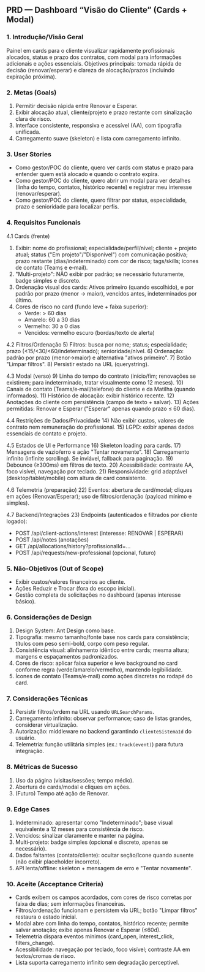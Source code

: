 ## PRD — Dashboard “Visão do Cliente” (Cards + Modal)

### 1. Introdução/Visão Geral
Painel em cards para o cliente visualizar rapidamente profissionais alocados, status e prazo dos contratos, com modal para informações adicionais e ações essenciais. Objetivos principais: tomada rápida de decisão (renovar/esperar) e clareza de alocação/prazos (incluindo expiração próxima).

### 2. Metas (Goals)
1. Permitir decisão rápida entre Renovar e Esperar.
2. Exibir alocação atual, cliente/projeto e prazo restante com sinalização clara de risco.
3. Interface consistente, responsiva e acessível (AA), com tipografia unificada.
4. Carregamento suave (skeleton) e lista com carregamento infinito.

### 3. User Stories
- Como gestor/POC do cliente, quero ver cards com status e prazo para entender quem está alocado e quando o contrato expira.
- Como gestor/POC do cliente, quero abrir um modal para ver detalhes (linha do tempo, contatos, histórico recente) e registrar meu interesse (renovar/esperar).
- Como gestor/POC do cliente, quero filtrar por status, especialidade, prazo e senioridade para localizar perfis.

### 4. Requisitos Funcionais
4.1 Cards (frente)
1) Exibir: nome do profissional; especialidade/perfil/nível; cliente + projeto atual; status ("Em projeto"/"Disponível") com comunicação positiva; prazo restante (dias/indeterminado) com cor de risco; tags/skills; ícones de contato (Teams e e‑mail).
2) "Multi-projeto": NÃO exibir por padrão; se necessário futuramente, badge simples e discreto.
3) Ordenação visual dos cards: Ativos primeiro (quando escolhido), e por padrão por prazo (menor → maior), vencidos antes, indeterminados por último.
4) Cores de risco no card (fundo leve + faixa superior):
   - Verde: > 60 dias
   - Amarelo: 60 a 30 dias
   - Vermelho: 30 a 0 dias
   - Vencidos: vermelho escuro (bordas/texto de alerta)

4.2 Filtros/Ordenação
5) Filtros: busca por nome; status; especialidade; prazo (<15/<30/<60/indeterminado); senioridade/nível.
6) Ordenação: padrão por prazo (menor→maior) e alternativa "ativos primeiro".
7) Botão "Limpar filtros".
8) Persistir estado na URL (querystring).

4.3 Modal (verso)
9) Linha do tempo do contrato (início/fim; renovações se existirem; para indeterminado, tratar visualmente como 12 meses).
10) Canais de contato (Teams/e‑mail/telefone) do cliente e da Matilha (quando informados).
11) Histórico de alocação: exibir histórico recente.
12) Anotações do cliente com persistência (campo de texto + salvar).
13) Ações permitidas: Renovar e Esperar ("Esperar" apenas quando prazo ≤ 60 dias).

4.4 Restrições de Dados/Privacidade
14) Não exibir custos, valores de contrato nem remuneração do profissional.
15) LGPD: exibir apenas dados essenciais de contato e projeto.

4.5 Estados de UI e Performance
16) Skeleton loading para cards.
17) Mensagens de vazio/erro e ação "Tentar novamente".
18) Carregamento infinito (infinite scrolling). Se inviável, fallback para paginação.
19) Debounce (≥300ms) em filtros de texto.
20) Acessibilidade: contraste AA, foco visível, navegação por teclado.
21) Responsividade: grid adaptável (desktop/tablet/mobile) com altura de card consistente.

4.6 Telemetria (preparação)
22) Eventos: abertura de card/modal; cliques em ações (Renovar/Esperar); uso de filtros/ordenação (payload mínimo e simples).

4.7 Backend/Integrações
23) Endpoints (autenticados e filtrados por cliente logado):
   - POST /api/client-actions/interest (interesse: RENOVAR | ESPERAR)
   - POST /api/notes (anotações)
   - GET /api/allocations/history?profissionalId=...
   - POST /api/requests/new-professional (opcional, futuro)

### 5. Não-Objetivos (Out of Scope)
- Exibir custos/valores financeiros ao cliente.
- Ações Reduzir e Trocar (fora do escopo inicial).
- Gestão completa de solicitações no dashboard (apenas interesse básico).

### 6. Considerações de Design
1) Design System: Ant Design como base.
2) Tipografia: mesmo tamanho/fonte base nos cards para consistência; títulos com peso semi-bold, corpo com peso regular.
3) Consistência visual: alinhamento idêntico entre cards; mesma altura; margens e espaçamentos padronizados.
4) Cores de risco: aplicar faixa superior e leve background no card conforme regra (verde/amarelo/vermelho), mantendo legibilidade.
5) Ícones de contato (Teams/e‑mail) como ações discretas no rodapé do card.

### 7. Considerações Técnicas
1) Persistir filtros/ordem na URL usando `URLSearchParams`.
2) Carregamento infinito: observar performance; caso de listas grandes, considerar virtualização.
3) Autorização: middleware no backend garantindo `clienteSistemaId` do usuário.
4) Telemetria: função utilitária simples (ex.: `track(event)`) para futura integração.

### 8. Métricas de Sucesso
1) Uso da página (visitas/sessões; tempo médio).
2) Abertura de cards/modal e cliques em ações.
3) (Futuro) Tempo até ação de Renovar.

### 9. Edge Cases
1) Indeterminado: apresentar como "Indeterminado"; base visual equivalente a 12 meses para consistência de risco.
2) Vencidos: sinalizar claramente e manter na página.
3) Multi‑projeto: badge simples (opcional e discreto, apenas se necessário).
4) Dados faltantes (contato/cliente): ocultar seção/ícone quando ausente (não exibir placeholder incorreto).
5) API lenta/offline: skeleton + mensagem de erro e "Tentar novamente".

### 10. Aceite (Acceptance Criteria)
- Cards exibem os campos acordados, com cores de risco corretas por faixa de dias; sem informações financeiras.
- Filtros/ordenação funcionam e persistem via URL; botão "Limpar filtros" restaura o estado inicial.
- Modal abre com linha do tempo, contatos, histórico recente; permite salvar anotação; exibe apenas Renovar e Esperar (≤60d).
- Telemetria dispara eventos mínimos (card_open, interest_click, filters_change).
- Acessibilidade: navegação por teclado, foco visível; contraste AA em textos/cromas de risco.
- Lista suporta carregamento infinito sem degradação perceptível.


